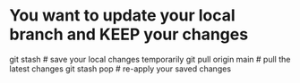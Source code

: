 # You want to update your local branch and KEEP your changes

git stash             # save your local changes temporarily
git pull origin main  # pull the latest changes
git stash pop         # re-apply your saved changes